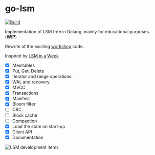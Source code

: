 # go-lsm
[![Build](https://github.com/SarthakMakhija/go-lsm/actions/workflows/build.yml/badge.svg)](https://github.com/SarthakMakhija/go-lsm/actions/workflows/build.yml)

Implementation of LSM tree in Golang, mainly for educational purposes. (**WIP**)

Rewrite of the existing [workshop](https://github.com/SarthakMakhija/storage-engine-workshop) code.

Inspired by [LSM in a Week](https://skyzh.github.io/mini-lsm/00-preface.html)

- [X] Memtables
- [X] Put, Get, Delete
- [X] Iterator and range operations
- [X] WAL and recovery
- [X] MVCC
- [X] Transactions
- [X] Manifest
- [X] Bloom filter
- [ ] CRC
- [ ] Block cache
- [ ] Compaction
- [X] Load the state on start-up
- [X] Client API
- [X] Documentation

![LSM development items](https://github.com/user-attachments/assets/7538f6aa-c591-4444-bbb2-fb33bf096961)

